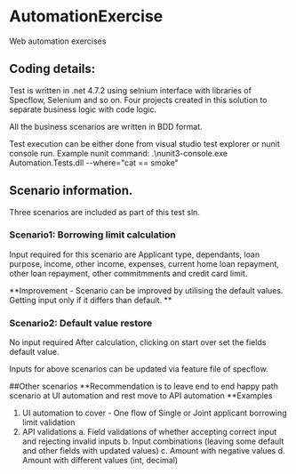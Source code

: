 # AutomationExercise
Web automation exercises

## Coding details:
Test is written in .net 4.7.2 using selnium interface with libraries of Specflow, Selenium and so on.
Four projects created in this solution to separate business logic with code logic.

All the business scenarios are written in BDD format.

Test execution can be either done from visual studio test explorer or nunit console run.
Example nunit command:
.\nunit3-console.exe Automation.Tests.dll --where="cat == smoke"

## Scenario information.
Three scenarios are included as part of this test sln.

### Scenario1: Borrowing limit calculation

Input required for this scenario are Applicant type, dependants, loan purpose, income, other income, expenses, current home loan repayment, 
other loan repayment, other commitmments and credit card limit. 

**Improvement - Scenario can be improved by utilising the default values. 
				  Getting input only if it differs than default. **



### Scenario2: Default value restore

No input required
After calculation, clicking on start over set the fields default value.


Inputs for above scenarios can be updated via feature file of specflow.

##Other scenarios
**Recommendation is to leave end to end happy path scenario at UI automation and rest move to API automation
**Examples
1. UI automation to cover - One flow of Single or Joint applicant borrowing limit validation
2. API validations
	a. Field validations of whether accepting correct input and rejecting invalid inputs
	b. Input combinations (leaving some default and other fields with updated values)
	c. Amount with negative values
	d. Amount with different values (int, decimal)
